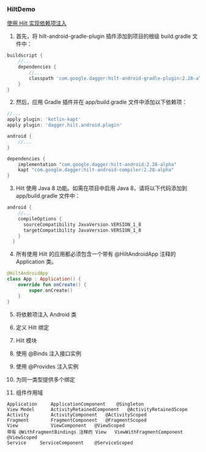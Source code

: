 ### HiltDemo

[使用 Hilt 实现依赖项注入](https://developer.android.google.cn/training/dependency-injection/hilt-android?hl=zh_cn&authuser=0)

1. 首先，将 hilt-android-gradle-plugin 插件添加到项目的根级 build.gradle 文件中：
```groovy
buildscript {
    //...
    dependencies {
        //...
        classpath 'com.google.dagger:hilt-android-gradle-plugin:2.28-alpha'
    }
}
```

2. 然后，应用 Gradle 插件并在 app/build.gradle 文件中添加以下依赖项：

```groovy
//...
apply plugin: 'kotlin-kapt'
apply plugin: 'dagger.hilt.android.plugin'

android {
    //...
}

dependencies {
    implementation "com.google.dagger:hilt-android:2.28-alpha"
    kapt "com.google.dagger:hilt-android-compiler:2.28-alpha"
}

```

3. Hilt 使用 Java 8 功能。如需在项目中启用 Java 8，请将以下代码添加到 app/build.gradle 文件中：
 ```groovy
android {
     //...
     compileOptions {
       sourceCompatibility JavaVersion.VERSION_1_8
       targetCompatibility JavaVersion.VERSION_1_8
     }
   }
```

4. 所有使用 Hilt 的应用都必须包含一个带有 @HiltAndroidApp 注释的 Application 类。
```kotlin
@HiltAndroidApp
class App : Application() {
    override fun onCreate() {
        super.onCreate()
    }
}
```

5. 将依赖项注入 Android 类

6. 定义 Hilt 绑定

7. Hilt 模块

8. 使用 @Binds 注入接口实例

9. 使用 @Provides 注入实例

10. 为同一类型提供多个绑定

11. 组件作用域 
```
Application 	ApplicationComponent 	@Singleton
View Model 	    ActivityRetainedComponent 	@ActivityRetainedScope
Activity 	    ActivityComponent 	@ActivityScoped
Fragment 	    FragmentComponent 	@FragmentScoped
View 	        ViewComponent 	@ViewScoped
带有 @WithFragmentBindings 注释的 View 	ViewWithFragmentComponent 	@ViewScoped
Service 	ServiceComponent 	@ServiceScoped
```

